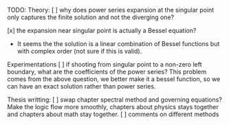 TODO:
Theory:
[ ] why does power series expansion at the singular point only captures the finite solution and not the diverging one?

[x] the expansion near singular point is actually a Bessel equation?

- It seems the the solution is a linear combination of Bessel functions but with complex order (not sure if this is valid).

Experimentations
[ ] if shooting from singular point to a non-zero left boundary, what are the coefficients of the power series? This problem comes from the above question, we better make it a bessel function, so we can have an exact solution rather than power series.

Thesis writting:
[ ] swap chapter spectral method and governing equations? Make the logic flow more smoothly, chapters about physics stays together and chapters about math stay together.
[ ] comments on different methods
